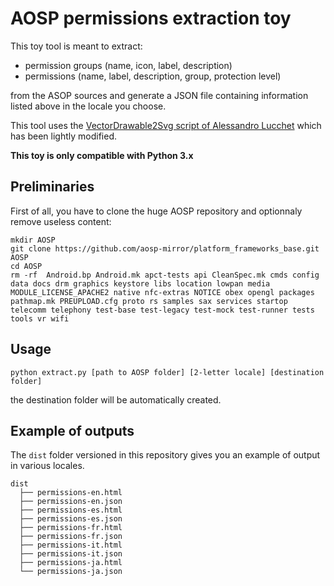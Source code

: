 # AOSP permissions extraction toy
This toy tool is meant to extract:
* permission groups (name, icon, label, description)
* permissions (name, label, description, group, protection level)

from the ASOP sources and generate a JSON file containing information listed above in the locale you choose. 

This tool uses the [VectorDrawable2Svg script of Alessandro Lucchet](https://gitlab.com/Hyperion777/VectorDrawable2Svg) which has been lightly modified.

**This toy is only compatible with Python 3.x**

## Preliminaries
First of all, you have to clone the huge AOSP repository and optionnaly remove useless content:
```
mkdir AOSP
git clone https://github.com/aosp-mirror/platform_frameworks_base.git AOSP
cd AOSP
rm -rf  Android.bp Android.mk apct-tests api CleanSpec.mk cmds config data docs drm graphics keystore libs location lowpan media MODULE_LICENSE_APACHE2 native nfc-extras NOTICE obex opengl packages pathmap.mk PREUPLOAD.cfg proto rs samples sax services startop telecomm telephony test-base test-legacy test-mock test-runner tests tools vr wifi
```

## Usage
```
python extract.py [path to AOSP folder] [2-letter locale] [destination folder]
```
the destination folder will be automatically created.

## Example of outputs
The `dist` folder versioned in this repository gives you an example of output in various locales.
```
dist
  ├── permissions-en.html
  ├── permissions-en.json
  ├── permissions-es.html
  ├── permissions-es.json
  ├── permissions-fr.html
  ├── permissions-fr.json
  ├── permissions-it.html
  ├── permissions-it.json
  ├── permissions-ja.html
  └── permissions-ja.json
```